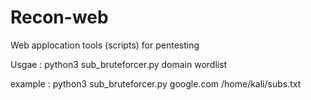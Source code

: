 # Recon-web
Web applocation tools (scripts) for pentesting


Usgae : python3 sub_bruteforcer.py domain wordlist

example : python3 sub_bruteforcer.py google.com /home/kali/subs.txt
